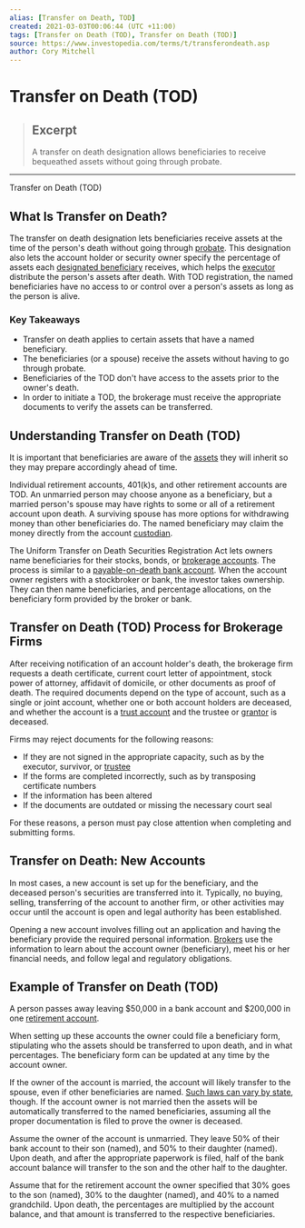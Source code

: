 ```yaml
---
alias: [Transfer on Death, TOD]
created: 2021-03-03T00:06:44 (UTC +11:00)
tags: [Transfer on Death (TOD), Transfer on Death (TOD)]
source: https://www.investopedia.com/terms/t/transferondeath.asp
author: Cory Mitchell
---
```


# Transfer on Death (TOD)

> ## Excerpt
> A transfer on death designation allows beneficiaries to receive bequeathed assets without going through probate.

---

Transfer on Death (TOD)
## What Is Transfer on Death?

The transfer on death designation lets beneficiaries receive assets at the time of the person's death without going through [probate](https://www.investopedia.com/terms/p/probate.asp). This designation also lets the account holder or security owner specify the percentage of assets each [designated beneficiary](https://www.investopedia.com/terms/d/designated-beneficiary.asp) receives, which helps the [executor](https://www.investopedia.com/terms/e/executor.asp) distribute the person's assets after death. With TOD registration, the named beneficiaries have no access to or control over a person's assets as long as the person is alive.

### Key Takeaways

-   Transfer on death applies to certain assets that have a named beneficiary.
-   The beneficiaries (or a spouse) receive the assets without having to go through probate.
-   Beneficiaries of the TOD don't have access to the assets prior to the owner's death.
-   In order to initiate a TOD, the brokerage must receive the appropriate documents to verify the assets can be transferred.

## Understanding Transfer on Death (TOD)

It is important that beneficiaries are aware of the [assets](https://www.investopedia.com/terms/a/asset.asp) they will inherit so they may prepare accordingly ahead of time.

Individual retirement accounts, 401(k)s, and other retirement accounts are TOD. An unmarried person may choose anyone as a beneficiary, but a married person's spouse may have rights to some or all of a retirement account upon death. A surviving spouse has more options for withdrawing money than other beneficiaries do. The named beneficiary may claim the money directly from the account [custodian](https://www.investopedia.com/terms/c/custodian.asp).

The Uniform Transfer on Death Securities Registration Act lets owners name beneficiaries for their stocks, bonds, or [brokerage accounts](https://www.investopedia.com/terms/b/brokerageaccount.asp). The process is similar to a [payable-on-death bank account](https://www.investopedia.com/terms/p/payableondeath.asp). When the account owner registers with a stockbroker or bank, the investor takes ownership. They can then name beneficiaries, and percentage allocations, on the beneficiary form provided by the broker or bank.

## Transfer on Death (TOD) Process for Brokerage Firms

After receiving notification of an account holder's death, the brokerage firm requests a death certificate, current court letter of appointment, stock power of attorney, affidavit of domicile, or other documents as proof of death. The required documents depend on the type of account, such as a single or joint account, whether one or both account holders are deceased, and whether the account is a [trust account](https://www.investopedia.com/terms/a/account-in-trust.asp) and the trustee or [grantor](https://www.investopedia.com/terms/g/grantor.asp) is deceased.

Firms may reject documents for the following reasons:

-   If they are not signed in the appropriate capacity, such as by the executor, survivor, or [trustee](https://www.investopedia.com/terms/t/trustee.asp)
-   If the forms are completed incorrectly, such as by transposing certificate numbers
-   If the information has been altered
-   If the documents are outdated or missing the necessary court seal

For these reasons, a person must pay close attention when completing and submitting forms.

## Transfer on Death: New Accounts

In most cases, a new account is set up for the beneficiary, and the deceased person's securities are transferred into it. Typically, no buying, selling, transferring of the account to another firm, or other activities may occur until the account is open and legal authority has been established.

Opening a new account involves filling out an application and having the beneficiary provide the required personal information. [Brokers](https://www.investopedia.com/terms/b/broker.asp) use the information to learn about the account owner (beneficiary), meet his or her financial needs, and follow legal and regulatory obligations.

## Example of Transfer on Death (TOD)

A person passes away leaving $50,000 in a bank account and $200,000 in one [retirement account](https://www.investopedia.com/terms/i/ira.asp).

When setting up these accounts the owner could file a beneficiary form, stipulating who the assets should be transferred to upon death, and in what percentages. The beneficiary form can be updated at any time by the account owner.

If the owner of the account is married, the account will likely transfer to the spouse, even if other beneficiaries are named. [Such laws can vary by state](https://www.investopedia.com/ask/answers/05/inheritira.asp), though. If the account owner is not married then the assets will be automatically transferred to the named beneficiaries, assuming all the proper documentation is filed to prove the owner is deceased.

Assume the owner of the account is unmarried. They leave 50% of their bank account to their son (named), and 50% to their daughter (named). Upon death, and after the appropriate paperwork is filed, half of the bank account balance will transfer to the son and the other half to the daughter.

Assume that for the retirement account the owner specified that 30% goes to the son (named), 30% to the daughter (named), and 40% to a named grandchild. Upon death, the percentages are multiplied by the account balance, and that amount is transferred to the respective beneficiaries.
